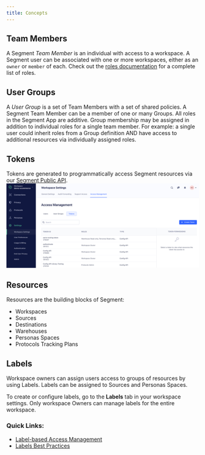 ```yaml
---
title: Concepts
---
```


## Team Members

A Segment *Team Member* is an individual with access to a workspace. A Segment user can be associated with one or more workspaces, either as an `owner` or `member` of each.
Check out the [roles documentation](/segment-app/iam/roles) for a complete list of roles.

## User Groups

A *User Group* is a set of Team Members with a set of shared policies. A Segment Team Member can be a member of one or many Groups. All roles in the Segment App are additive. Group membership may be assigned in addition to individual roles for a single team member. For example: a single user could inherit roles from a Group definition AND have access to additional resources via individually assigned roles.

## Tokens

Tokens are generated to programmatically access Segment resources via our [Segment Public API](/config-api).
![](images/token-overview.png)

## Resources

Resources are the building blocks of Segment:
  - Workspaces
  - Sources
  - Destinations
  - Warehouses
  - Personas Spaces
  - Protocols Tracking Plans

## Labels

Workspace owners can assign users access to groups of resources by using Labels. Labels can be assigned to Sources and Personas Spaces.

To create or configure labels, go to the **Labels** tab in your workspace settings. Only workspace Owners can manage labels for the entire workspace.

  ### Quick Links:

  - [Label-based Access Management](/docs/iam/labels/)
  - [Labels Best Practices](/docs/iam/labels/)
